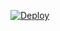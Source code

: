 [![Deploy](https://www.herokucdn.com/deploy/button.png)](https://dashboard.heroku.com/new?template=https://github.com/well-hub/jw800)
